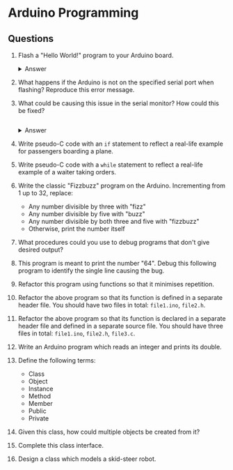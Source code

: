 # Arduino Programming

## Questions

1. Flash a "Hello World!" program to your Arduino board.

    <details><summary>Answer</summary>
    
    Connect the Arduino to your main computer via USB.

    Your sketch may look like:
    ```arduino
    void setup() {
        Serial.println("Hello World!");
    }

    void loop() {}
    ```

    Flash your sketch to the Arduino using the Arduino IDE.

    </details>

1. What happens if the Arduino is not on the specified serial port when flashing? Reproduce this error message.

1. What could be causing this issue in the serial monitor? How could this be fixed?

    ![]()

    <details><summary>Answer</summary>
    
    We are reading from the Arduino on the wrong baud rate. We need the baud rate in the serial monitor to match the serial port baud rate initialisation on the Arduino. To fix this, we can either:
    - Set correct baud rate in `Serial.begin(baud_rate)` or
    - Change to correct baud rate in the serial monitor.

    </details>

1. Write pseudo-C code with an `if` statement to reflect a real-life example for passengers boarding a plane.

1. Write pseudo-C code with a `while` statement to reflect a real-life example of a waiter taking orders.

1. Write the classic "Fizzbuzz" program on the Arduino. Incrementing from 1 up to 32, replace:
    - Any number divisible by three with "fizz"
    - Any number divisible by five with "buzz"
    - Any number divisible by both three and five with "fizzbuzz"
    - Otherwise, print the number itself

1. What procedures could you use to debug programs that don't give desired output?

1. This program is meant to print the number "64". Debug this following program to identify the single line causing the bug.

1. Refactor this program using functions so that it minimises repetition.

1. Refactor the above program so that its function is defined in a separate header file. You should have two files in total: `file1.ino`, `file2.h`.

1. Refactor the above program so that its function is declared in a separate header file and defined in a separate source file. You should have three files in total: `file1.ino`, `file2.h`, `file3.c`.

1. Write an Arduino program which reads an integer and prints its double.

1. Define the following terms:
    - Class
    - Object
    - Instance
    - Method
    - Member
    - Public
    - Private

1. Given this class, how could multiple objects be created from it?

1. Complete this class interface.

1. Design a class which models a skid-steer robot.